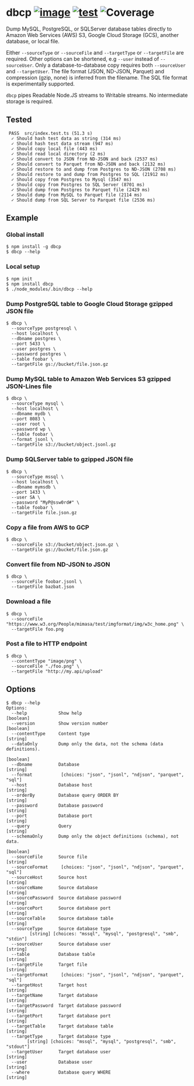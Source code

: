 # dbcp [![image](https://img.shields.io/npm/v/dbcp)](https://www.npmjs.com/package/dbcp) [![test](https://github.com/wholebuzz/dbcp/actions/workflows/test.yaml/badge.svg)](https://github.com/wholebuzz/dbcp/actions/workflows/test.yaml) ![Coverage](https://wholebuzz.storage.googleapis.com/dbcp/coverage.svg)

Dump MySQL, PostgreSQL, or SQLServer database tables directly to Amazon Web Services (AWS) S3, Google Cloud Storage (GCS), another database, or local file.

Either `--sourceType` or `--sourceFile` and `--targetType` or `--targetFile` are required. Other options can be shortened, e.g `--user` instead of `--sourceUser`. Only a database-to-database copy requires both `--sourceUser` and `--targetUser`. The file format (JSON, ND-JSON, Parquet) and compression (gzip, none) is inferred from the filename. The SQL file format is experimentally supported.

`dbcp` pipes Readable Node.JS streams to Writable streams. No intermediate storage is required.

## Tested

```shell
 PASS  src/index.test.ts (51.3 s)
  ✓ Should hash test data as string (314 ms)
  ✓ Should hash test data stream (947 ms)
  ✓ Should copy local file (443 ms)
  ✓ Should read local directory (2 ms)
  ✓ Should convert to JSON from ND-JSON and back (2537 ms)
  ✓ Should convert to Parquet from ND-JSON and back (2132 ms)
  ✓ Should restore to and dump from Postgres to ND-JSON (2708 ms)
  ✓ Should restore to and dump from Postgres to SQL (21912 ms)
  ✓ Should copy from Postgres to Mysql (3547 ms)
  ✓ Should copy from Postgres to SQL Server (8701 ms)
  ✓ Should dump from Postgres to Parquet file (2429 ms)
  ✓ Should dump from MySQL to Parquet file (2114 ms)
  ✓ Should dump from SQL Server to Parquet file (2536 ms)
```

## Example

### Global install

```
$ npm install -g dbcp
$ dbcp --help
```

### Local setup

```
$ npm init
$ npm install dbcp
$ ./node_modules/.bin/dbcp --help
```

### Dump PostgreSQL table to Google Cloud Storage gzipped JSON file

```
$ dbcp \
  --sourceType postgresql \
  --host localhost \
  --dbname postgres \
  --port 5433 \
  --user postgres \
  --password postgres \
  --table foobar \
  --targetFile gs://bucket/file.json.gz
```

### Dump MySQL table to Amazon Web Services S3 gzipped JSON-Lines file

```
$ dbcp \
  --sourceType mysql \
  --host localhost \
  --dbname mydb \
  --port 8083 \
  --user root \
  --password wp \
  --table foobar \
  --format jsonl \
  --targetFile s3://bucket/object.jsonl.gz
```

### Dump SQLServer table to gzipped JSON file

```
$ dbcp \
  --sourceType mssql \
  --host localhost \
  --dbname mymsdb \
  --port 1433 \
  --user SA \
  --password "MyP@ssw0rd#" \
  --table foobar \
  --targetFile file.json.gz
```

### Copy a file from AWS to GCP

```
$ dbcp \
  --sourceFile s3://bucket/object.json.gz \
  --targetFile gs://bucket/file.json.gz
```

### Convert file from ND-JSON to JSON

```
$ dbcp \
  --sourceFile foobar.jsonl \
  --targetFile bazbat.json
```

### Download a file

```
$ dbcp \
  --sourceFile "https://www.w3.org/People/mimasa/test/imgformat/img/w3c_home.png" \
  --targetFile foo.png
```

### Post a file to HTTP endpoint

```
$ dbcp \
  --contentType "image/png" \
  --sourceFile "./foo.png" \
  --targetFile "http://my.api/upload"
```

## Options

```
$ dbcp --help
Options:
  --help            Show help                                     [boolean]
  --version         Show version number                           [boolean]
  --contentType     Content type                                   [string]
  --dataOnly        Dump only the data, not the schema (data definitions).
                                                                  [boolean]
  --dbname          Database                                       [string]
  --format           [choices: "json", "jsonl", "ndjson", "parquet", "sql"]
  --host            Database host                                  [string]
  --orderBy         Database query ORDER BY                        [string]
  --password        Database password                              [string]
  --port            Database port                                  [string]
  --query           Query                                          [string]
  --schemaOnly      Dump only the object definitions (schema), not data.
                                                                  [boolean]
  --sourceFile      Source file                                    [string]
  --sourceFormat     [choices: "json", "jsonl", "ndjson", "parquet", "sql"]
  --sourceHost      Source host                                    [string]
  --sourceName      Source database                                [string]
  --sourcePassword  Source database password                       [string]
  --sourcePort      Source database port                           [string]
  --sourceTable     Source database table                          [string]
  --sourceType      Source database type
         [string] [choices: "mssql", "mysql", "postgresql", "smb", "stdin"]
  --sourceUser      Source database user                           [string]
  --table           Database table                                 [string]
  --targetFile      Target file                                    [string]
  --targetFormat     [choices: "json", "jsonl", "ndjson", "parquet", "sql"]
  --targetHost      Target host                                    [string]
  --targetName      Target database                                [string]
  --targetPassword  Target database password                       [string]
  --targetPort      Target database port                           [string]
  --targetTable     Target database table                          [string]
  --targetType      Target database type
        [string] [choices: "mssql", "mysql", "postgresql", "smb", "stdout"]
  --targetUser      Target database user                           [string]
  --user            Database user                                  [string]
  --where           Database query WHERE                           [string]
```
